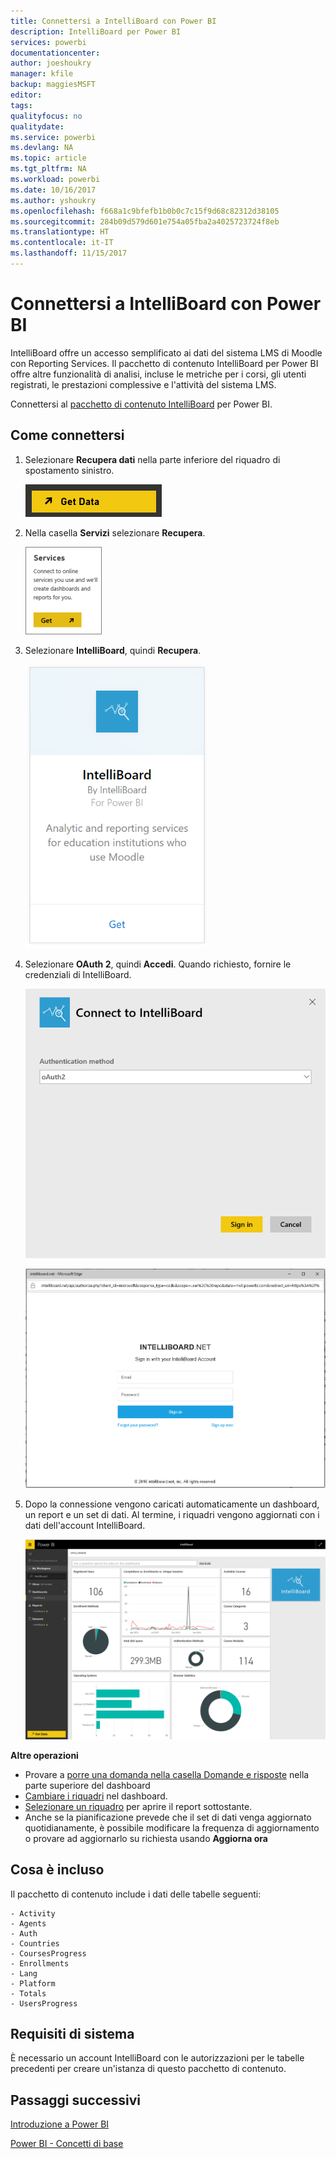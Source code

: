 ```yaml
---
title: Connettersi a IntelliBoard con Power BI
description: IntelliBoard per Power BI
services: powerbi
documentationcenter: 
author: joeshoukry
manager: kfile
backup: maggiesMSFT
editor: 
tags: 
qualityfocus: no
qualitydate: 
ms.service: powerbi
ms.devlang: NA
ms.topic: article
ms.tgt_pltfrm: NA
ms.workload: powerbi
ms.date: 10/16/2017
ms.author: yshoukry
ms.openlocfilehash: f668a1c9bfefb1b0b0c7c15f9d68c82312d38105
ms.sourcegitcommit: 284b09d579d601e754a05fba2a4025723724f8eb
ms.translationtype: HT
ms.contentlocale: it-IT
ms.lasthandoff: 11/15/2017
---
```

# <a name="connect-to-intelliboard-with-power-bi"></a>Connettersi a IntelliBoard con Power BI
IntelliBoard offre un accesso semplificato ai dati del sistema LMS di Moodle con Reporting Services. Il pacchetto di contenuto IntelliBoard per Power BI offre altre funzionalità di analisi, incluse le metriche per i corsi, gli utenti registrati, le prestazioni complessive e l'attività del sistema LMS.

Connettersi al [pacchetto di contenuto IntelliBoard](https://app.powerbi.com/getdata/services/intelliboard) per Power BI.

## <a name="how-to-connect"></a>Come connettersi
1. Selezionare **Recupera dati** nella parte inferiore del riquadro di spostamento sinistro.  
   
    ![](media/service-connect-to-intelliboard/getdata.png)
2. Nella casella **Servizi** selezionare **Recupera**.  
   
    ![](media/service-connect-to-intelliboard/services.png)
3. Selezionare **IntelliBoard**, quindi **Recupera**.  
   
    ![](media/service-connect-to-intelliboard/intelliboard.png)
4. Selezionare **OAuth 2**, quindi **Accedi**. Quando richiesto, fornire le credenziali di IntelliBoard.
   
    ![](media/service-connect-to-intelliboard/creds.png)
   
    ![](media/service-connect-to-intelliboard/creds2.png)
5. Dopo la connessione vengono caricati automaticamente un dashboard, un report e un set di dati. Al termine, i riquadri vengono aggiornati con i dati dell'account IntelliBoard.
   
    ![](media/service-connect-to-intelliboard/dashboard.png)

**Altre operazioni**

* Provare a [porre una domanda nella casella Domande e risposte](service-q-and-a.md) nella parte superiore del dashboard
* [Cambiare i riquadri](service-dashboard-edit-tile.md) nel dashboard.
* [Selezionare un riquadro](service-dashboard-tiles.md) per aprire il report sottostante.
* Anche se la pianificazione prevede che il set di dati venga aggiornato quotidianamente, è possibile modificare la frequenza di aggiornamento o provare ad aggiornarlo su richiesta usando **Aggiorna ora**

## <a name="whats-included"></a>Cosa è incluso
Il pacchetto di contenuto include i dati delle tabelle seguenti:  

    - Activity  
    - Agents  
    - Auth  
    - Countries  
    - CoursesProgress  
    - Enrollments
    - Lang  
    - Platform  
    - Totals  
    - UsersProgress    

## <a name="system-requirements"></a>Requisiti di sistema
È necessario un account IntelliBoard con le autorizzazioni per le tabelle precedenti per creare un'istanza di questo pacchetto di contenuto.

## <a name="next-steps"></a>Passaggi successivi
[Introduzione a Power BI](service-get-started.md)

[Power BI - Concetti di base](service-basic-concepts.md)

